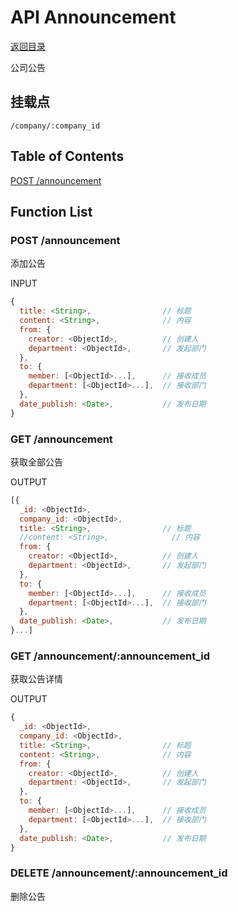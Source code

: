 # API Announcement

[返回目录](index.md)

公司公告

## 挂载点

```
/company/:company_id
```

## Table of Contents

[POST /announcement](#post-announcement)

## Function List

### POST /announcement

添加公告

INPUT
```javascript
{
  title: <String>,                // 标题
  content: <String>,              // 内容
  from: {
    creator: <ObjectId>,          // 创建人
    department: <ObjectId>,       // 发起部门
  },
  to: {
    member: [<ObjectId>...],      // 接收成员
    department: [<ObjectId>...],  // 接收部门
  },
  date_publish: <Date>,           // 发布日期
}
```

### GET /announcement

获取全部公告

OUTPUT
```javascript
[{
  _id: <ObjectId>,
  company_id: <ObjectId>,
  title: <String>,                // 标题
  //content: <String>,              // 内容
  from: {
    creator: <ObjectId>,          // 创建人
    department: <ObjectId>,       // 发起部门
  },
  to: {
    member: [<ObjectId>...],      // 接收成员
    department: [<ObjectId>...],  // 接收部门
  },
  date_publish: <Date>,           // 发布日期
}...]
```

### GET /announcement/:announcement_id

获取公告详情

OUTPUT
```javascript
{
  _id: <ObjectId>,
  company_id: <ObjectId>,
  title: <String>,                // 标题
  content: <String>,              // 内容
  from: {
    creator: <ObjectId>,          // 创建人
    department: <ObjectId>,       // 发起部门
  },
  to: {
    member: [<ObjectId>...],      // 接收成员
    department: [<ObjectId>...],  // 接收部门
  },
  date_publish: <Date>,           // 发布日期
}
```

### DELETE /announcement/:announcement_id

删除公告
